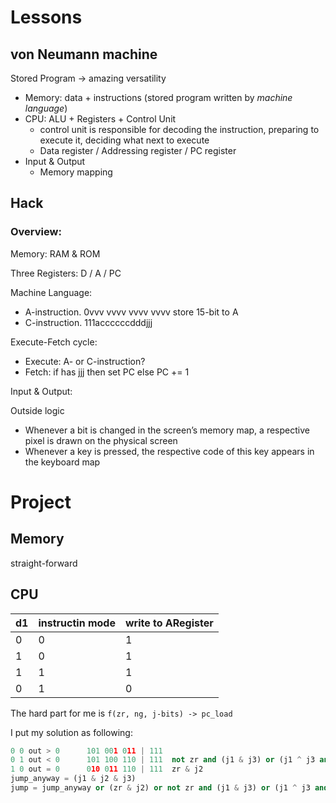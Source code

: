 # Lessons

## von Neumann machine
Stored Program -> amazing versatility

- Memory: data + instructions (stored program written by *machine language*)
- CPU: ALU + Registers + Control Unit
  - control unit is responsible for decoding the instruction, preparing to execute it, deciding what next to execute
  - Data register / Addressing register / PC register
- Input & Output
  - Memory mapping

## Hack

### Overview:

Memory: RAM & ROM

Three Registers: D / A / PC

Machine Language:
- A-instruction. 0vvv vvvv vvvv vvvv store 15-bit to A
- C-instruction. 111accccccdddjjj

Execute-Fetch cycle:

- Execute: A- or C-instruction?
- Fetch: if has jjj then set PC else PC += 1

Input & Output:

Outside logic
- Whenever a bit is changed in the screen’s memory map, a respective pixel is drawn on the physical screen
- Whenever a key is pressed, the respective code of this key appears in the keyboard map

# Project


## Memory
straight-forward

## CPU

d1 | instructin mode | write to ARegister
--| -- | --
0 | 0 | 1
1 | 0 | 1
1 | 1 | 1 
0 | 1 | 0

The hard part for me is `f(zr, ng, j-bits) -> pc_load`

I put my solution as following:

```python
0 0 out > 0      101 001 011 | 111
0 1 out < 0      101 100 110 | 111  not zr and (j1 & j3) or (j1 ^ j3 and ng ^ j3)
1 0 out = 0      010 011 110 | 111  zr & j2
jump_anyway = (j1 & j2 & j3)
jump = jump_anyway or (zr & j2) or not zr and (j1 & j3) or (j1 ^ j3 and ng ^ j3)
```
